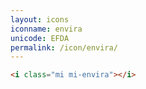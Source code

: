```yaml
---
layout: icons
iconname: envira
unicode: EFDA
permalink: /icon/envira/
---
```


``` html
<i class="mi mi-envira"></i>
```

